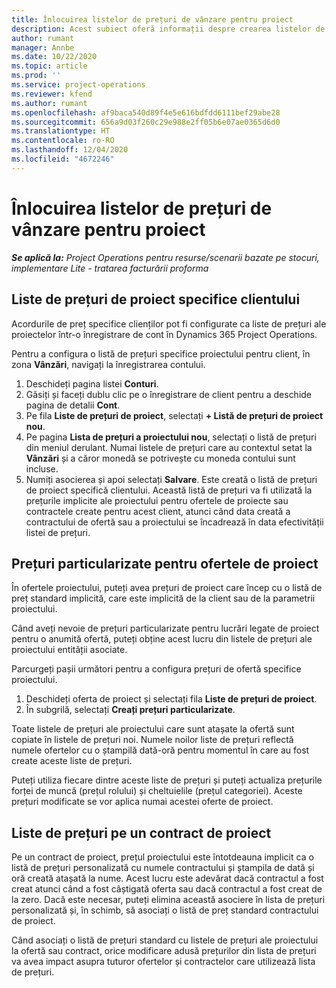 ```yaml
---
title: Înlocuirea listelor de prețuri de vânzare pentru proiect
description: Acest subiect oferă informații despre crearea listelor de prețuri de vânzare particularizate.
author: rumant
manager: Annbe
ms.date: 10/22/2020
ms.topic: article
ms.prod: ''
ms.service: project-operations
ms.reviewer: kfend
ms.author: rumant
ms.openlocfilehash: af9baca540d89f4e5e616bdfdd6111bef29abe28
ms.sourcegitcommit: 656a9d03f260c29e988e2ff05b6e07ae0365d6d0
ms.translationtype: HT
ms.contentlocale: ro-RO
ms.lasthandoff: 12/04/2020
ms.locfileid: "4672246"
---
```

# <a name="override-project-sales-price-lists"></a>Înlocuirea listelor de prețuri de vânzare pentru proiect

_**Se aplică la:** Project Operations pentru resurse/scenarii bazate pe stocuri, implementare Lite - tratarea facturării proforma_

## <a name="customer-specific-project-price-lists"></a>Liste de prețuri de proiect specifice clientului

Acordurile de preț specifice clienților pot fi configurate ca liste de prețuri ale proiectelor într-o înregistrare de cont în Dynamics 365 Project Operations.

Pentru a configura o listă de prețuri specifice proiectului pentru client, în zona **Vânzări**, navigați la înregistrarea contului.

1. Deschideți pagina listei **Conturi**.
2. Găsiți și faceți dublu clic pe o înregistrare de client pentru a deschide pagina de detalii **Cont**.
3. Pe fila **Liste de prețuri de proiect**, selectați **+ Listă de prețuri de proiect nou**.
4. Pe pagina **Lista de prețuri a proiectului nou**, selectați o listă de prețuri din meniul derulant. Numai listele de prețuri care au contextul setat la **Vânzări** și a căror monedă se potrivește cu moneda contului sunt incluse.
5. Numiți asocierea și apoi selectați **Salvare**. Este creată o listă de prețuri de proiect specifică clientului. Această listă de prețuri va fi utilizată la prețurile implicite ale proiectului pentru ofertele de proiecte sau contractele create pentru acest client, atunci când data creată a contractului de ofertă sau a proiectului se încadrează în data efectivității listei de prețuri.

## <a name="custom-pricing-on-project-quotes"></a>Prețuri particularizate pentru ofertele de proiect

În ofertele proiectului, puteți avea prețuri de proiect care încep cu o listă de preț standard implicită, care este implicită de la client sau de la parametrii proiectului.

Când aveți nevoie de prețuri particularizate pentru lucrări legate de proiect pentru o anumită ofertă, puteți obține acest lucru din listele de prețuri ale proiectului entității asociate.

Parcurgeți pașii următori pentru a configura prețuri de ofertă specifice proiectului.

1. Deschideți oferta de proiect și selectați fila **Liste de prețuri de proiect**.
2. În subgrilă, selectați **Creați prețuri particularizate**.

Toate listele de prețuri ale proiectului care sunt atașate la ofertă sunt copiate în listele de prețuri noi. Numele noilor liste de prețuri reflectă numele ofertelor cu o ștampilă dată-oră pentru momentul în care au fost create aceste liste de prețuri.

Puteți utiliza fiecare dintre aceste liste de prețuri și puteți actualiza prețurile forței de muncă (prețul rolului) și cheltuielile (prețul categoriei). Aceste prețuri modificate se vor aplica numai acestei oferte de proiect.

## <a name="price-lists-on-a-project-contract"></a>Liste de prețuri pe un contract de proiect

Pe un contract de proiect, prețul proiectului este întotdeauna implicit ca o listă de prețuri personalizată cu numele contractului și ștampila de dată și oră creată atașată la nume. Acest lucru este adevărat dacă contractul a fost creat atunci când a fost câștigată oferta sau dacă contractul a fost creat de la zero. Dacă este necesar, puteți elimina această asociere în lista de prețuri personalizată și, în schimb, să asociați o listă de preț standard contractului de proiect.

Când asociați o listă de prețuri standard cu listele de prețuri ale proiectului la ofertă sau contract, orice modificare adusă prețurilor din lista de prețuri va avea impact asupra tuturor ofertelor și contractelor care utilizează lista de prețuri.
